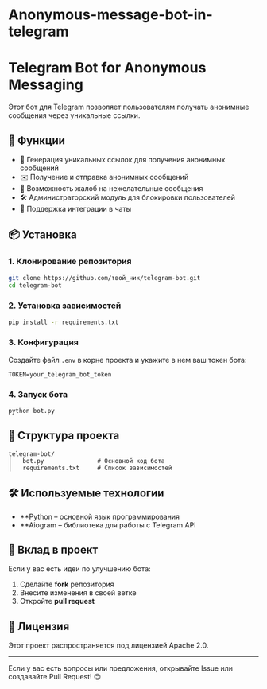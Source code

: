 # Anonymous-message-bot-in-telegram
# Telegram Bot for Anonymous Messaging

Этот бот для Telegram позволяет пользователям получать анонимные сообщения через уникальные ссылки.

## 🚀 Функции
- 🔗 Генерация уникальных ссылок для получения анонимных сообщений
- ✉️ Получение и отправка анонимных сообщений
- 🚨 Возможность жалоб на нежелательные сообщения
- 🛠 Администраторский модуль для блокировки пользователей
- 👥 Поддержка интеграции в чаты

## 📦 Установка

### 1. Клонирование репозитория
```bash
git clone https://github.com/твой_ник/telegram-bot.git
cd telegram-bot
```

### 2. Установка зависимостей
```bash
pip install -r requirements.txt
```

### 3. Конфигурация
Создайте файл `.env` в корне проекта и укажите в нем ваш токен бота:
```
TOKEN=your_telegram_bot_token
```

### 4. Запуск бота
```bash
python bot.py
```

## 📂 Структура проекта
```
telegram-bot/
│   bot.py               # Основной код бота
│   requirements.txt     # Список зависимостей

```

## 🛠 Используемые технологии
- **Python – основной язык программирования
- **Aiogram – библиотека для работы с Telegram API

## 🤝 Вклад в проект
Если у вас есть идеи по улучшению бота:
1. Сделайте **fork** репозитория
2. Внесите изменения в своей ветке
3. Откройте **pull request**

## 📜 Лицензия
Этот проект распространяется под лицензией Apache 2.0.

---

Если у вас есть вопросы или предложения, открывайте Issue или создавайте Pull Request! 😊

